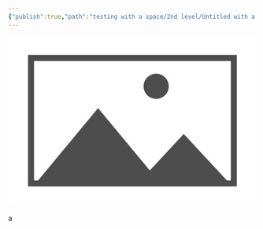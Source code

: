 ```yaml
---
{"publish":true,"path":"testing with a space/2nd level/Untitled with a space 2.md","permalink":"/testing-with-a-space/2nd-level/untitled-with-a-space-2/","PassFrontmatter":true}
---
```


![placeholder - Copy - Copy.png](../../A%20Assets/deeper%20assets/placeholder%20-%20Copy%20-%20Copy.png)



a
